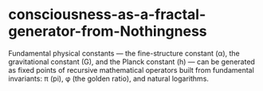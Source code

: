 # consciousness-as-a-fractal-generator-from-Nothingness
Fundamental physical constants — the fine-structure constant (α), the gravitational constant (G), and the Planck constant (h) — can be generated as fixed points of  recursive mathematical operators built from fundamental invariants: π (pi), φ (the golden ratio), and natural logarithms.
